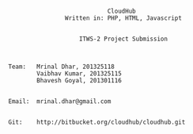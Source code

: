 ~~~~~~~~~~~~~~~~~~~~~~~~~~~~~~~~~~~~~~~~~~~~~~~~~~~~~~~~~~~~~~~~~~

							CloudHub
				Written in: PHP, HTML, Javascript


					ITWS-2 Project Submission



Team:	Mrinal Dhar, 201325118
		Vaibhav Kumar, 201325115
		Bhavesh Goyal, 201301116


Email:	mrinal.dhar@gmail.com


Git:	http://bitbucket.org/cloudhub/cloudhub.git


~~~~~~~~~~~~~~~~~~~~~~~~~~~~~~~~~~~~~~~~~~~~~~~~~~~~~~~~~~~~~~~~~~
